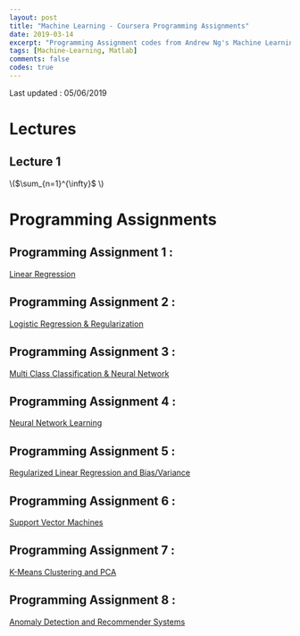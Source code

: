 ```yaml
---
layout: post
title: "Machine Learning - Coursera Programming Assignments"
date: 2019-03-14
excerpt: "Programming Assignment codes from Andrew Ng's Machine Learning Course in Coursera"
tags: [Machine-Learning, Matlab]
comments: false
codes: true
---
```


Last updated : 05/06/2019

# Lectures

## Lecture 1
\\($\sum_{n=1}^{\infty}$ \\)

# Programming Assignments

## Programming Assignment 1 :

<a class="btn btn-danger" href="{{ site.url }}/codes/machine-learning-ex1.zip"> Linear Regression  </a>

## Programming Assignment 2 :

<a class="btn btn-danger" href="{{ site.url }}/codes/machine-learning-ex2.zip"> Logistic Regression & Regularization </a>

## Programming Assignment 3 :

<a class="btn btn-danger" href="{{ site.url }}/codes/machine-learning-ex3.zip"> Multi Class Classification & Neural Network </a>

## Programming Assignment 4 :

<a class="btn btn-danger" href="{{ site.url }}/codes/machine-learning-ex4.zip"> Neural Network Learning </a>

## Programming Assignment 5 :

<a class="btn btn-danger" href="{{ site.url }}/codes/machine-learning-ex5.zip"> Regularized Linear Regression and Bias/Variance </a>

## Programming Assignment 6 :

<a class="btn btn-danger" href="{{ site.url }}/codes/machine-learning-ex6.zip"> Support Vector Machines </a>

## Programming Assignment 7 :

<a class="btn btn-danger" href="{{ site.url }}/codes/machine-learning-ex7.zip"> K-Means Clustering and PCA </a>

## Programming Assignment 8 :

<a class="btn btn-danger" href="{{ site.url }}/codes/machine-learning-ex8.zip"> Anomaly Detection and Recommender Systems </a>

